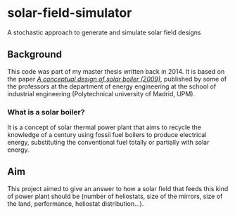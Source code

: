 # solar-field-simulator
A stochastic approach to generate and simulate solar field designs

## Background
This code was part of my master thesis written back in 2014. It is based on the paper
[_A conceptual design of solar boiler (2009)_](https://www.researchgate.net/publication/222729870_A_conceptual_design_of_solar_boiler),
published by some of the professors at the department of energy engineering at
the school of industrial engineering (Polytechnical university of Madrid, UPM).

### What is a solar boiler?
It is a concept of solar thermal power plant that aims to recycle the knowledge
of a century using fossil fuel boilers to produce electrical energy,
substituting the conventional fuel totally or partially with solar energy.

## Aim
This project aimed to give an answer to how a solar field that feeds this kind
of power plant should be (number of heliostats, size of the mirrors, size of
the land, performance, heliostat distribution...).
